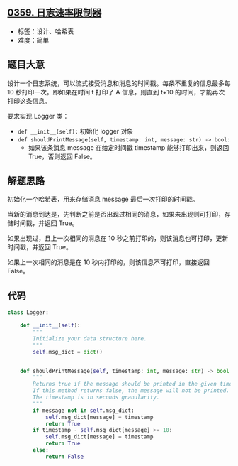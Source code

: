 ## [0359. 日志速率限制器](https://leetcode-cn.com/problems/logger-rate-limiter/)

- 标签：设计、哈希表
- 难度：简单

## 题目大意

设计一个日志系统，可以流式接受消息和消息的时间戳。每条不重复的信息最多每 10 秒打印一次。即如果在时间 t 打印了 A 信息，则直到 t+10 的时间，才能再次打印这条信息。

要求实现 Logger 类：

- `def __init__(self):` 初始化 logger 对象
- `def shouldPrintMessage(self, timestamp: int, message: str) -> bool:`
  - 如果该条消息 message 在给定时间戳 timestamp 能够打印出来，则返回 True，否则返回 False。

## 解题思路

初始化一个哈希表，用来存储消息 message 最后一次打印的时间戳。

当新的消息到达是，先判断之前是否出现过相同的消息，如果未出现则可打印，存储时间戳，并返回 True。

如果出现过，且上一次相同的消息在 10 秒之前打印的，则该消息也可打印，更新时间戳，并返回 True。

如果上一次相同的消息是在 10 秒内打印的，则该信息不可打印，直接返回 False。

## 代码

```Python
class Logger:

    def __init__(self):
        """
        Initialize your data structure here.
        """
        self.msg_dict = dict()


    def shouldPrintMessage(self, timestamp: int, message: str) -> bool:
        """
        Returns true if the message should be printed in the given timestamp, otherwise returns false.
        If this method returns false, the message will not be printed.
        The timestamp is in seconds granularity.
        """
        if message not in self.msg_dict:
            self.msg_dict[message] = timestamp
            return True
        if timestamp - self.msg_dict[message] >= 10:
            self.msg_dict[message] = timestamp
            return True
        else:
            return False
```

